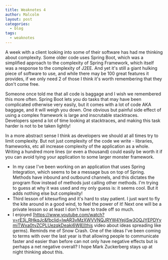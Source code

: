 ```yaml
---
title: Weaknotes 4
author: Malcolm
layout: post
categories:
  - blog
tags:
  - weaknotes
---
```


A week with a client looking into some of their software has had me thinking about complexity.
Some older code uses Spring Boot, which was a simplified approach to the complexity of 
Spring Framework, which itself was a response to the complexity of J2EE. And yet it's still
a giant hulking piece of software to use, and while there may be 100 great features it provides,
if we only need 2 of those I think it's worth remembering that they don't come free. 

Someone once told me that all code is baggage and I wish we remembered this more often. Spring
Boot lets you do tasks that may have been complicated otherwise very easily, but it comes with
a lot of code AKA baggage, and it will weigh you down. One obvious but painful side effect of
using a complex framework is large and inscrutable stacktraces. Developers spend a lot of time
looking at stacktraces, and making this task harder is not to be taken lightly!

In a more abstract sense I think as developers we should at all times try to limit complexity.
But not just complexity of the code we write - libraries, frameworks, etc all increase 
complexity of the application as a whole. Writing a hundred more lines (or even a thousand)
could easily be worth it if you can avoid tying your application to some larger monster
framework.

* In my case I've been working on an application that uses Spring Integration, which 
seems to be a message bus on top of Spring. Methods have inbound and outbound channels,
and this dictates the program flow instead of methods just calling other methods. I'm trying
to guess at why it was used and my only guess is: it seems cool. But it adds nothing else
but complexity!
* Third lesson of kitesurfing and it's hard to stay patient. I just want to fly the kite
around in a good wind, to feel the power of it! Next one will be a private lesson so at least
I don't have to trade off so much.
* I enjoyed [https://www.youtube.com/watch?v=rE3j_RHkqJc&fbclid=IwAR3vMzXWVVNQJRYW4YejiSw3OQJYEPDYymiTWxa0tyZCPLUezqkDeaki6W8](this
video about ideas spreading like germs). Reminds me of Snow Crash. One of the ideas I've been
coming to terms with over the last year is that allowing people to communicate faster and
easier than before can not only have negative effects but is perhaps a net negative overall?
I hope Mark Zuckerberg stays up at night thinking about this.
